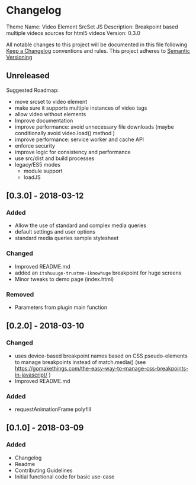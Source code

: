# Changelog
Theme Name: Video Element SrcSet JS
Description: Breakpoint based multiple videos sources for html5 videos
Version: 0.3.0

All notable changes to this project will be documented in this file following [Keep a Changelog](http://keepachangelog.com/) conventions and rules.
This project adheres to [Semantic Versioning](http://semver.org/)

## Unreleased

Suggested Roadmap:

- move srcset to video element
- make sure it supports multiple instances of video tags
- allow video without <source> elements
- Improve documentation
- improve performance: avoid unnecessary file downloads (maybe conditionally avoid video.load() method )
- improve performance: service worker and cache API
- enforce security
- improve logic for consistency and performance
- use src/dist and build processes
- legacy/ES5 modes
	- module support
	- loadJS

## [0.3.0] - 2018-03-12

### Added
- Allow the use of standard and complex media queries
- default settings and user options
- standard media queries sample stylesheet

### Changed
- Improved README.md
- added an `itshuuuge-trustme-iknowhuge` breakpoint for huge screens
- Minor tweaks to demo page (index.html)

### Removed
- Parameters from plugin main function

## [0.2.0] - 2018-03-10

### Changed
- uses device-based breakpoint names based on CSS pseudo-elements to manage breakpoints instead of match.media() (see https://gomakethings.com/the-easy-way-to-manage-css-breakpoints-in-javascript/ )
- Improved README.md

### Added
- requestAnimationFrame polyfill

## [0.1.0] - 2018-03-09

### Added
- Changelog
- Readme
- Contributing Guidelines
- Initial functional code for basic use-case



